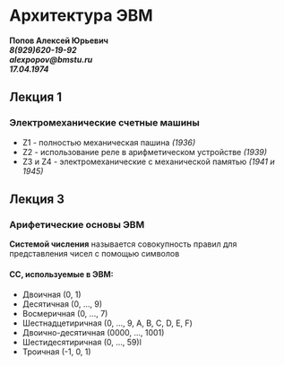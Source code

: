 # Архитектура ЭВМ

**Попов Алексей Юрьевич**<br>
**_8(929)620-19-92_**<br>
**_alexpopov@bmstu.ru_**<br>
**_17.04.1974_**

## Лекция 1

### Электромеханические счетные машины

* Z1 - полностью механическая пашина *(1936)*
* Z2 - использование реле в арифметическом устройстве *(1939)*
* Z3 и Z4 - электромеханические с механической  памятью *(1941  и 1945)*

## Лекция 3

### Арифетические основы ЭВМ

**Системой числения** называется совокупность правил для представления чисел с помощью символов

#### СС, используемые в ЭВМ:

* Двоичная (0, 1)
* Десятичная (0, ..., 9)
* Восмеричная (0, ..., 7)
* Шестнадцетиричная (0, ..., 9, A, B, C, D, E, F)
* Двоично-десятичная (0000, ..., 1001)
* Шестидесятиричная (0, ..., 59)l
* Троичная (-1, 0, 1)

